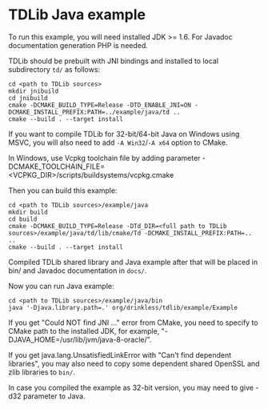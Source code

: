 # TDLib Java example

To run this example, you will need installed JDK >= 1.6.
For Javadoc documentation generation PHP is needed.

TDLib should be prebuilt with JNI bindings and installed to local subdirectory `td/` as follows:
```
cd <path to TDLib sources>
mkdir jnibuild
cd jnibuild
cmake -DCMAKE_BUILD_TYPE=Release -DTD_ENABLE_JNI=ON -DCMAKE_INSTALL_PREFIX:PATH=../example/java/td ..
cmake --build . --target install
```
If you want to compile TDLib for 32-bit/64-bit Java on Windows using MSVC, you will also need to add `-A Win32`/`-A x64` option to CMake.

In Windows, use Vcpkg toolchain file by adding parameter -DCMAKE_TOOLCHAIN_FILE=<VCPKG_DIR>/scripts/buildsystems/vcpkg.cmake

Then you can build this example:
```
cd <path to TDLib sources>/example/java
mkdir build
cd build
cmake -DCMAKE_BUILD_TYPE=Release -DTd_DIR=<full path to TDLib sources>/example/java/td/lib/cmake/Td -DCMAKE_INSTALL_PREFIX:PATH=.. ..
cmake --build . --target install
```

Compiled TDLib shared library and Java example after that will be placed in bin/ and Javadoc documentation in `docs/`.

Now you can run Java example:
```
cd <path to TDLib sources>/example/java/bin
java '-Djava.library.path=.' org/drinkless/tdlib/example/Example
```

If you get "Could NOT find JNI ..." error from CMake, you need to specify to CMake path to the installed JDK, for example, "-DJAVA_HOME=/usr/lib/jvm/java-8-oracle/".

If you get java.lang.UnsatisfiedLinkError with "Can't find dependent libraries", you may also need to copy some dependent shared OpenSSL and zlib libraries to `bin/`.

In case you compiled the example as 32-bit version, you may need to give -d32 parameter to Java.
